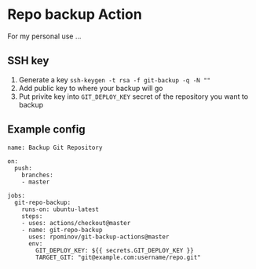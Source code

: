 # Repo backup Action

For my personal use ...

## SSH key

1. Generate a key `ssh-keygen -t rsa -f git-backup -q -N ""`
2. Add public key to where your backup will go
3. Put privite key into `GIT_DEPLOY_KEY` secret of the repository you want to backup

## Example config

```
name: Backup Git Repository

on:
  push:
    branches:
    - master

jobs:
  git-repo-backup:
    runs-on: ubuntu-latest
    steps:
    - uses: actions/checkout@master
    - name: git-repo-backup
      uses: rpominov/git-backup-actions@master
      env:
        GIT_DEPLOY_KEY: ${{ secrets.GIT_DEPLOY_KEY }}
        TARGET_GIT: "git@example.com:username/repo.git"
```
